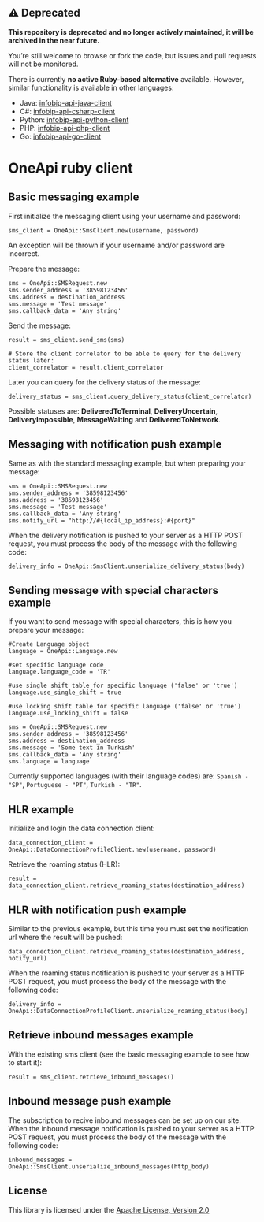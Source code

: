 ## ⚠️ Deprecated

**This repository is deprecated and no longer actively maintained, it will be archived in the near future.**

You’re still welcome to browse or fork the code, but issues and pull requests will not be monitored.

There is currently **no active Ruby-based alternative** available. However, similar functionality is available in other languages:
* Java: [infobip-api-java-client](https://github.com/infobip/infobip-api-java-client)
* C#: [infobip-api-csharp-client](https://github.com/infobip/infobip-api-csharp-client)
* Python: [infobip-api-python-client](https://github.com/infobip/infobip-api-python-client)
* PHP: [infobip-api-php-client](https://github.com/infobip/infobip-api-php-client)
* Go: [infobip-api-go-client](https://github.com/infobip/infobip-api-go-client)

OneApi ruby client
============================

Basic messaging example
-----------------------

First initialize the messaging client using your username and password:

    sms_client = OneApi::SmsClient.new(username, password)


An exception will be thrown if your username and/or password are incorrect.

Prepare the message:

    sms = OneApi::SMSRequest.new
    sms.sender_address = '38598123456'
    sms.address = destination_address
    sms.message = 'Test message'
    sms.callback_data = 'Any string'


Send the message:

    result = sms_client.send_sms(sms)
    
    # Store the client correlator to be able to query for the delivery status later:
    client_correlator = result.client_correlator


Later you can query for the delivery status of the message:

    delivery_status = sms_client.query_delivery_status(client_correlator)


Possible statuses are: **DeliveredToTerminal**, **DeliveryUncertain**, **DeliveryImpossible**, **MessageWaiting** and **DeliveredToNetwork**.

Messaging with notification push example
-----------------------

Same as with the standard messaging example, but when preparing your message:

    sms = OneApi::SMSRequest.new
    sms.sender_address = '38598123456'
    sms.address = '38598123456'
    sms.message = 'Test message'
    sms.callback_data = 'Any string'
    sms.notify_url = "http://#{local_ip_address}:#{port}"


When the delivery notification is pushed to your server as a HTTP POST request, you must process the body of the message with the following code:

    delivery_info = OneApi::SmsClient.unserialize_delivery_status(body)


Sending message with special characters example
-----------------------

If you want to send message with special characters, this is how you prepare your message:

	#Create Language object
	language = OneApi::Language.new

	#set specific language code
	language.language_code = 'TR'

	#use single shift table for specific language ('false' or 'true')
	language.use_single_shift = true

	#use locking shift table for specific language ('false' or 'true')
	language.use_locking_shift = false

	sms = OneApi::SMSRequest.new
	sms.sender_address = '38598123456'
	sms.address = destination_address
	sms.message = 'Some text in Turkish'
	sms.callback_data = 'Any string'
	sms.language = language

Currently supported languages (with their language codes) are: `Spanish - "SP"`, `Portuguese - "PT"`, `Turkish - "TR"`.

HLR example
-----------------------

Initialize and login the data connection client:

    data_connection_client = OneApi::DataConnectionProfileClient.new(username, password)


Retrieve the roaming status (HLR):

    result = data_connection_client.retrieve_roaming_status(destination_address)


HLR with notification push example
-----------------------

Similar to the previous example, but this time you must set the notification url where the result will be pushed:

    data_connection_client.retrieve_roaming_status(destination_address, notify_url)


When the roaming status notification is pushed to your server as a HTTP POST request, you must process the body of the message with the following code:

    delivery_info = OneApi::DataConnectionProfileClient.unserialize_roaming_status(body)


Retrieve inbound messages example
-----------------------

With the existing sms client (see the basic messaging example to see how to start it):

    result = sms_client.retrieve_inbound_messages()


Inbound message push example
-----------------------

The subscription to recive inbound messages can be set up on our site.
When the inbound message notification is pushed to your server as a HTTP POST request, you must process the body of the message with the following code:

    inbound_messages = OneApi::SmsClient.unserialize_inbound_messages(http_body)


License
-------

This library is licensed under the [Apache License, Version 2.0](http://www.apache.org/licenses/LICENSE-2.0)
